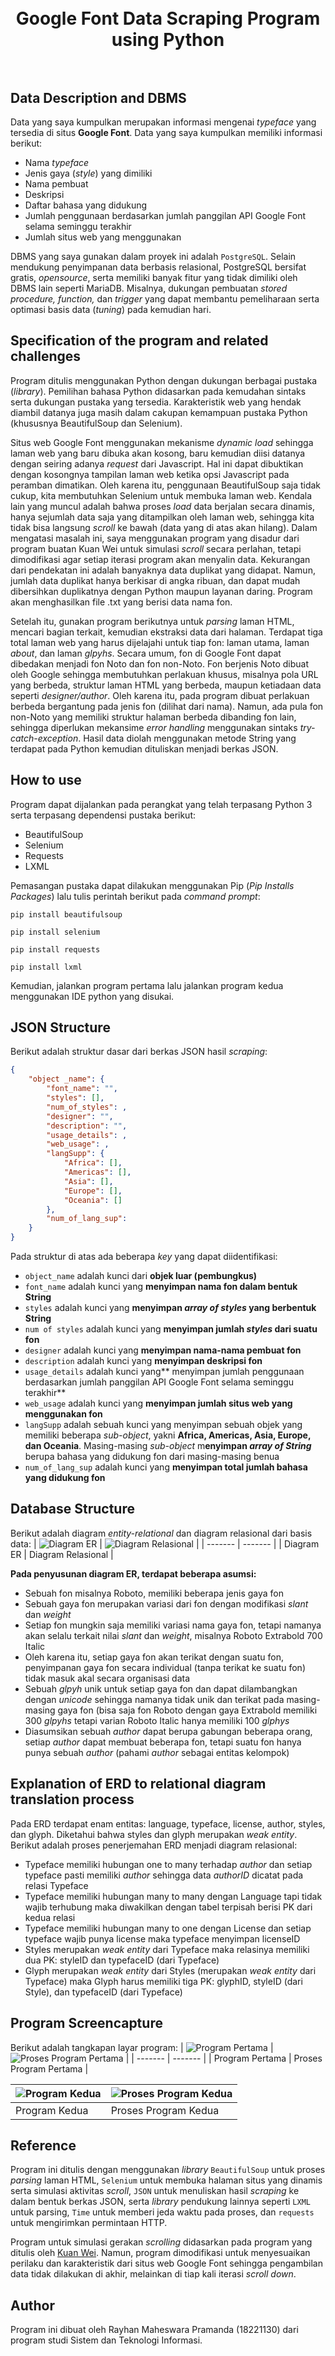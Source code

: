 <h1 align="center">
  <br>
Google Font Data Scraping Program using Python<br>
  <br>
</h1>

## Data Description and DBMS
<p>Data yang saya kumpulkan merupakan informasi mengenai <i>typeface</i> yang tersedia di situs <b>Google Font</b>. Data yang saya kumpulkan memiliki informasi berikut:
</p>

* Nama <i>typeface</i>
* Jenis gaya (<i>style</i>) yang dimiliki
* Nama pembuat
* Deskripsi
* Daftar bahasa yang didukung
* Jumlah penggunaan berdasarkan jumlah panggilan API Google Font selama seminggu terakhir
* Jumlah situs web yang menggunakan

DBMS yang saya gunakan dalam proyek ini adalah `PostgreSQL`. Selain mendukung penyimpanan data berbasis relasional, PostgreSQL bersifat gratis, _opensource_, serta memiliki banyak fitur yang tidak dimiliki oleh DBMS lain seperti MariaDB. Misalnya, dukungan pembuatan _stored procedure, function,_ dan _trigger_ yang dapat membantu pemeliharaan serta optimasi basis data (_tuning_)  pada kemudian hari.

## Specification of the program and related challenges
Program ditulis menggunakan Python dengan dukungan berbagai pustaka (_library_). Pemilihan bahasa Python didasarkan pada kemudahan sintaks serta dukungan pustaka yang tersedia. Karakteristik web yang hendak diambil datanya juga masih dalam cakupan kemampuan pustaka Python (khususnya BeautifulSoup dan Selenium).

Situs web Google Font menggunakan mekanisme _dynamic load_ sehingga laman web yang baru dibuka akan kosong, baru kemudian diisi datanya dengan seiring adanya _request_
dari Javascript. Hal ini dapat dibuktikan dengan kosongnya tampilan laman web ketika opsi Javascript pada peramban dimatikan. Oleh karena itu, penggunaan BeautifulSoup saja tidak cukup, kita membutuhkan Selenium untuk membuka laman web. Kendala lain yang muncul adalah bahwa proses _load_ data berjalan secara dinamis, hanya sejumlah data saja yang ditampilkan oleh laman web, sehingga kita tidak bisa langsung _scroll_ ke bawah (data yang di atas akan hilang). Dalam mengatasi masalah ini, saya menggunakan program yang disadur dari program buatan Kuan Wei untuk simulasi _scroll_ secara perlahan, tetapi dimodifikasi agar setiap iterasi program akan menyalin data. Kekurangan dari pendekatan ini adalah banyaknya data duplikat yang didapat. Namun, jumlah data duplikat hanya berkisar di angka ribuan, dan dapat mudah dibersihkan duplikatnya dengan Python maupun layanan daring. Program akan menghasilkan file .txt yang berisi data nama fon.

Setelah itu, gunakan program berikutnya untuk _parsing_ laman HTML, mencari bagian terkait, kemudian ekstraksi data dari halaman. Terdapat tiga total laman web yang harus dijelajahi untuk tiap fon: laman utama, laman _about_, dan laman _glpyhs_. Secara umum, fon di Google Font dapat dibedakan menjadi fon Noto dan fon non-Noto. Fon berjenis Noto dibuat oleh Google sehingga membutuhkan perlakuan khusus, misalnya pola URL yang berbeda, struktur laman HTML yang berbeda, maupun ketiadaan data seperti _designer/author_. Oleh karena itu, pada program dibuat perlakuan berbeda bergantung pada jenis fon (dilihat dari nama). Namun, ada pula fon non-Noto yang memiliki struktur halaman berbeda dibanding fon lain, sehingga diperlukan mekansime _error handling_ menggunakan sintaks _try-catch-exception_. Hasil data diolah menggunakan metode String yang terdapat pada Python kemudian dituliskan menjadi berkas JSON.

## How to use
Program dapat dijalankan pada perangkat yang telah terpasang Python 3 serta terpasang dependensi pustaka berikut:
* BeautifulSoup
* Selenium
* Requests
* LXML
  
Pemasangan pustaka dapat dilakukan menggunakan Pip (_Pip Installs Packages_) lalu tulis perintah berikut pada _command prompt_:
```console
pip install beautifulsoup
```
```console
pip install selenium
```
```console
pip install requests
```
```console
pip install lxml
```
Kemudian, jalankan program pertama lalu jalankan program kedua menggunakan IDE python yang disukai.
## JSON Structure
Berikut adalah struktur dasar dari berkas JSON hasil _scraping_:
```JSON
{
    "object _name": {
        "font_name": "",
        "styles": [],
        "num_of_styles": ,
        "designer": "",
        "description": "",
        "usage_details": ,
        "web_usage": ,
        "langSupp": {
            "Africa": [],
            "Americas": [],
            "Asia": [],
            "Europe": [],
            "Oceania": []
        },
        "num_of_lang_sup": 
    }
}
```
Pada struktur di atas ada beberapa _key_ yang dapat diidentifikasi:
- `object_name` adalah kunci dari **objek luar (pembungkus)**
- `font_name` adalah kunci yang **menyimpan nama fon dalam bentuk String**
- `styles` adalah kunci yang **menyimpan _array of styles_ yang berbentuk String**
- `num of styles` adalah kunci yang **menyimpan jumlah _styles_ dari suatu fon**
- `designer` adalah kunci yang **menyimpan nama-nama pembuat fon**
- `description` adalah kunci yang **menyimpan deskripsi fon**
- `usage_details` adalah kunci yang** menyimpan jumlah penggunaan berdasarkan jumlah panggilan API Google Font selama seminggu terakhir**
- `web_usage` adalah kunci yang **menyimpan jumlah situs web yang menggunakan fon**
- `langSupp` adalah sebuah kunci yang menyimpan sebuah objek yang memiliki beberapa _sub-object_, yakni **Africa, Americas, Asia, Europe, dan Oceania**. Masing-masing _sub-object_ m**enyimpan _array of String_** berupa bahasa yang didukung fon dari masing-masing benua
- `num_of_lang_sup` adalah kunci yang **menyimpan total jumlah bahasa yang didukung fon**
## Database Structure
Berikut adalah diagram _entity-relational_ dan diagram relasional dari basis data:
| ![Diagram ER](./Data%20Storing/design/ERD.png) | ![Diagram Relasional](./Data%20Storing/design/RelationalDiagram.png) |
| ------- | ------- |
| Diagram ER | Diagram Relasional |

**Pada penyusunan diagram ER, terdapat beberapa asumsi:**
* Sebuah fon misalnya Roboto, memiliki beberapa jenis gaya fon
* Sebuah gaya fon merupakan variasi dari fon dengan modifikasi _slant_ dan _weight_
* Setiap fon mungkin saja memiliki variasi nama gaya fon, tetapi namanya akan selalu terkait nilai _slant_ dan _weight_, misalnya Roboto Extrabold 700 Italic
* Oleh karena itu, setiap gaya fon akan terikat dengan suatu fon, penyimpanan gaya fon secara individual (tanpa terikat ke suatu fon) tidak masuk akal secara organisasi data
* Sebuah _glpyh_ unik untuk setiap gaya fon dan dapat dilambangkan dengan _unicode_ sehingga namanya tidak unik dan terikat pada masing-masing gaya fon (bisa saja fon Roboto dengan gaya Extrabold memiliki 300 _glpyhs_ tetapi varian Roboto Italic hanya memiliki 100 _glphys_
* Diasumsikan sebuah _author_ dapat berupa gabungan beberapa orang, setiap _author_ dapat membuat beberapa fon, tetapi suatu fon hanya punya sebuah _author_ (pahami _author_ sebagai entitas kelompok)
  
## Explanation of ERD to relational diagram translation process
Pada ERD terdapat enam entitas: language, typeface, license, author, styles, dan glyph. Diketahui bahwa styles dan glyph merupakan _weak entity_.
Berikut adalah proses penerjemahan ERD menjadi diagram relasional:
* Typeface memiliki hubungan one to many terhadap _author_ dan setiap typeface pasti memiliki _author_ sehingga data _authorID_ dicatat pada relasi Typeface
* Typeface memiliki hubungan many to many dengan Language tapi tidak wajib terhubung maka diwakilkan dengan tabel terpisah berisi PK dari kedua relasi
* Typeface memiliki hubungan many to one dengan License dan setiap typeface wajib punya license maka typeface menyimpan licenseID
* Styles merupakan _weak entity_ dari Typeface maka relasinya memiliki dua PK: styleID dan typefaceID (dari Typeface)
* Glyph merupakan _weak entity_ dari Styles (merupakan _weak entity_ dari Typeface) maka Glyph harus memiliki tiga PK: glyphID, styleID (dari Style), dan typefaceID (dari Typeface)
  
## Program Screencapture
Berikut adalah tangkapan layar program:
| ![Program Pertama](./Data%20Scraping/screenshot/First_Program.png) | ![Proses Program Pertama](./Data%20Scraping/screenshot/First_Program_Process.png) |
| ------- | ------- |
| Program Pertama | Proses Program Pertama |

| ![Program Kedua](./Data%20Scraping/screenshot/Second_Program.png) | ![Proses Program Kedua](./Data%20Scraping/screenshot/Second_Program_Process.png) |
| ------- | ------- |
| Program Kedua | Proses Program Kedua |


## Reference
Program ini ditulis dengan menggunakan _library_ `BeautifulSoup` untuk proses _parsing_ laman HTML, `Selenium` untuk membuka halaman situs yang dinamis serta simulasi aktivitas _scroll_, `JSON` untuk menuliskan hasil _scraping_ ke dalam bentuk berkas JSON, serta _library_ pendukung lainnya seperti `LXML` untuk parsing, `Time` untuk memberi jeda waktu pada proses, dan `requests` untuk mengirimkan permintaan HTTP.

Program untuk simulasi gerakan _scrolling_ didasarkan pada program yang ditulis oleh [Kuan Wei](https://medium.com/analytics-vidhya/using-python-and-selenium-to-scrape-infinite-scroll-web-pages-825d12c24ec7). Namun, program dimodifikasi untuk menyesuaikan perilaku dan karakteristik dari situs web Google Font sehingga pengambilan data tidak dilakukan di akhir, melainkan di tiap kali iterasi _scroll down_.
## Author
Program ini dibuat oleh Rayhan Maheswara Pramanda (18221130) dari program studi Sistem dan Teknologi Informasi.
